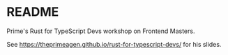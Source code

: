 README
======

Prime's Rust for TypeScript Devs workshop on Frontend Masters.

See https://theprimeagen.github.io/rust-for-typescript-devs/ for his slides.
